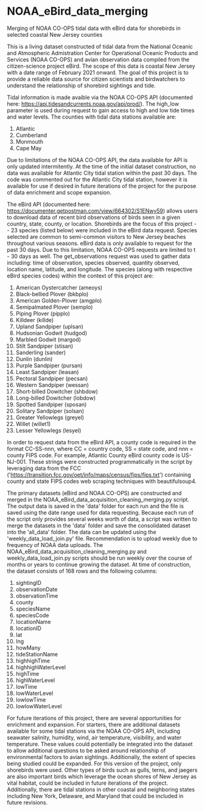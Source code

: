 # NOAA_eBird_data_merging
Merging of NOAA CO-OPS tidal data with eBird data for shorebirds in selected coastal New Jersey counties

This is a living dataset constructed of tidal data from the National Oceanic and Atmospheric Admistration Center for Operational Oceanic Products and Services (NOAA CO-OPS) and avian observation data compiled from the citizen-science project eBird. The scope of this data is coastal New Jersey with a date range of February 2021 onward. The goal of this project is to provide a reliable data source for citizen scientists and birdwatchers to understand the relationship of shorebird sightings and tide.

Tidal information is made avaible via the NOAA CO-OPS API (documented here: https://api.tidesandcurrents.noaa.gov/api/prod/). The high_low parameter is used during request to gain access to high and low tide times and water levels. The counties with tidal data stations available are:

1. Atlantic
2. Cumberland
3. Monmouth
4. Cape May

Due to limitations of the NOAA CO-OPS API, the data available for API is only updated intermitently. At the time of the initial dataset construction, no data was available for Atlantic City tidal station within the past 30 days. The code was commented out for the Atlantic City tidal station, however it is available for use if desired in future iterations of the project for the purpose of data enrichment and scope expansion. 

The eBird API (documented here: https://documenter.getpostman.com/view/664302/S1ENwy59) allows users to download data of recent bird observations of birds seen in a given country, state, county, or location. Shorebirds are the focus of this project -- 23 species (listed below) were included in the eBird data request. Species selected are common to semi-common visitors to New Jersey beaches throughout various seasons. eBird data is only available to request for the past 30 days. Due to this limitation, NOAA CO-OPS requests are limited to t - 30 days as well. The get_observations request was used to gather data including: time of observation, species observed, quantity observed, location name, latitude, and longitude. The species (along with respective eBird species codes) within the context of this project are:

1. American Oystercatcher (ameoys)
2. Black-bellied Plover (bkbplo)
3. American Golden-Plover (amgplo)
4. Semipalmated Plover (semplo)
5. Piping Plover (pipplo)
6. Killdeer (killde)
7. Upland Sandpiper (uplsan)
8. Hudsonian Godwit (hudgod)
9. Marbled Godwit (margod)
10. Stilt Sandpiper (stisan)
11. Sanderling (sander)
12. Dunlin (dunlin)
13. Purple Sandpiper (pursan)
14. Least Sandpiper (leasan)
15. Pectoral Sandpiper (pecsan)
16. Western Sandpiper (wessan)
17. Short-billed Dowitcher (shbdow)
18. Long-billed Dowitcher (lobdow)
19. Spotted Sandpiper (sposan)
20. Solitary Sandpiper (solsan)
21. Greater Yellowlegs (greyel)
22. Willet (willet1)
23. Lesser Yellowlegs (lesyel)

In order to request data from the eBird API, a county code is required in the format CC-SS-nnn, where CC = country code, SS = state code, and nnn = county FIPS code. For example, Atlantic County eBird county code is US-NJ-001. These strings were constructed programmatically in the script by leveraging data from the FCC ('https://transition.fcc.gov/oet/info/maps/census/fips/fips.txt') containing county and state FIPS codes web scraping techniques with beautifulsoup4. 

The primary datasets (eBird and NOAA CO-OPS) are constructed and merged in the NOAA_eBird_data_acquisition_cleaning_merging.py script. The output data is saved in the 'data' folder for each run and the file is saved using the date range used for data requesting. Because each run of the script only provides several weeks worth of data, a script was written to merge the datasets in the 'data' folder and save the consolidated dataset into the 'all_data' folder. The data can be updated using the 'weekly_data_load_join.py' file. Recommendation is to upload weekly due to frequency of NOAA data uploads. The NOAA_eBird_data_acquisition_cleaning_merging.py and weekly_data_load_join.py scripts should be run weekly over the course of months or years to continue growing the dataset. At time of construction, the dataset consists of 168 rows and the following columns:

1. sightingID
2. observationDate
3. observationTime
4. county
5. speciesName
6. speciesCode
7. locationName
8. locationID
9. lat
10. lng
11. howMany
12. tideStationName
13. highhighTime
14. highhighWaterLevel
15. highTime
16. highWaterLevel
17. lowTime
18. lowWaterLevel
19. lowlowTime
20. lowlowWaterLevel

For future iterations of this project, there are several opportunities for enrichment and expansion. For starters, there are additional datasets available for some tidal stations via the NOAA CO-OPS API, including seawater salinity, humidity, wind, air temperature, visibility, and water temperature. These values could potentially be integrated into the dataset to allow additional questions to be asked around relationship of environmental factors to avian sightings. Additionally, the extent of species being studied could be expanded. For this version of the project, only shorebirds were used. Other types of birds such as gulls, terns, and jaegers are also important birds which leverage the ocean shores of New Jersey as vital habitat, could be included in future iterations of the project. Additionally, there are tidal stations in other coastal and neighboring states including New York, Delaware, and Maryland that could be included in future revisions.




